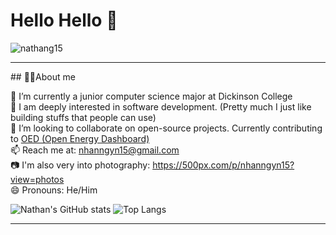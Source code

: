 # Hello Hello 👋
<p align="left"> <img src="https://komarev.com/ghpvc/?username=nathang15&label=Profile%20views&color=0e75b6&style=flat" alt="nathang15" /> </p>
<hr>
## 👨‍💻About me

🔭 I’m currently a junior computer science major at Dickinson College</br>
🌱 I am deeply interested in software development. (Pretty much I just like building stuffs that people can use)</br>
👯 I’m looking to collaborate on open-source projects. Currently contributing to [OED (Open Energy Dashboard)](https://github.com/OpenEnergyDashboard/OED)</br>
📫 Reach me at: nhanngyn15@gmail.com</br>
📷 I'm also very into photography: https://500px.com/p/nhanngyn15?view=photos</br>
😄 Pronouns: He/Him</br>
  
![Nathan's GitHub stats](https://github-readme-stats.vercel.app/api?username=nathang15&show=reviews&contribs&rank_icon=github&show_icons=true&theme=dracula)
![Top Langs](https://github-readme-stats.vercel.app/api/top-langs/?username=nathang15&hide_progress=true&show_icons=true&theme=dracula)
<hr>



